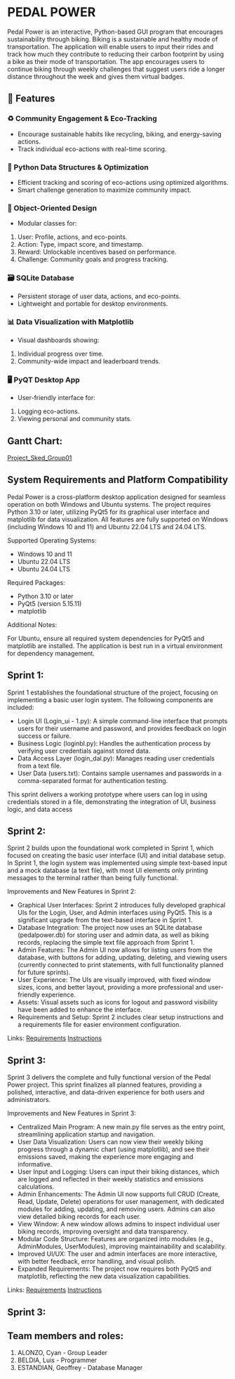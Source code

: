 # PEDAL POWER

Pedal Power is an interactive, Python-based GUI program that encourages sustainability through biking. Biking is a sustainable and healthy mode of transportation. The application will enable users to input their rides and track how much they contribute to reducing their carbon footprint by using a bike as their mode of transportation. The app encourages users to continue biking through weekly challenges that suggest users ride a longer distance throughout the week and gives them virtual badges.

## 🚀 Features
### ♻️ Community Engagement & Eco-Tracking
- Encourage sustainable habits like recycling, biking, and energy-saving actions.
- Track individual eco-actions with real-time scoring.
### 🧠 Python Data Structures & Optimization
- Efficient tracking and scoring of eco-actions using optimized algorithms.
- Smart challenge generation to maximize community impact.
### 🧱 Object-Oriented Design
- Modular classes for:
1. User: Profile, actions, and eco-points.
2. Action: Type, impact score, and timestamp.
3. Reward: Unlockable incentives based on performance.
4. Challenge: Community goals and progress tracking.
### 🗃️ SQLite Database
- Persistent storage of user data, actions, and eco-points.
- Lightweight and portable for desktop environments.
### 📊 Data Visualization with Matplotlib
- Visual dashboards showing:
1. Individual progress over time.
2. Community-wide impact and leaderboard trends.
### 🖥️ PyQT Desktop App
- User-friendly interface for:
1. Logging eco-actions.
2. Viewing personal and community stats.

## Gantt Chart:
[Project_Sked_Group01](https://mymailmapuaedu-my.sharepoint.com/:x:/g/personal/cmaalonzo_mymail_mapua_edu_ph/EYb00BFohFNLunYTpnnjMlEBgQe3GJPqLP4N2inj1Oofnw)

## System Requirements and Platform Compatibility

Pedal Power is a cross-platform desktop application designed for seamless operation on both Windows and Ubuntu systems. The project requires Python 3.10 or later, utilizing PyQt5 for its graphical user interface and matplotlib for data visualization. All features are fully supported on Windows (including Windows 10 and 11) and Ubuntu 22.04 LTS and 24.04 LTS.

Supported Operating Systems:
- Windows 10 and 11
- Ubuntu 22.04 LTS
- Ubuntu 24.04 LTS
  
Required Packages:
- Python 3.10 or later
- PyQt5 (version 5.15.11)
- matplotlib
  
Additional Notes:

For Ubuntu, ensure all required system dependencies for PyQt5 and matplotlib are installed.
The application is best run in a virtual environment for dependency management.

## Sprint 1:
Sprint 1 establishes the foundational structure of the project, focusing on implementing a basic user login system. The following components are included:

- Login UI (Login_ui - 1.py): A simple command-line interface that prompts users for their username and password, and provides feedback on login success or failure.
- Business Logic (loginbl.py): Handles the authentication process by verifying user credentials against stored data.
- Data Access Layer (login_dal.py): Manages reading user credentials from a text file.
- User Data (users.txt): Contains sample usernames and passwords in a comma-separated format for authentication testing.

This sprint delivers a working prototype where users can log in using credentials stored in a file, demonstrating the integration of UI, business logic, and data access

## Sprint 2:

Sprint 2 builds upon the foundational work completed in Sprint 1, which focused on creating the basic user interface (UI) and initial database setup. In Sprint 1, the login system was implemented using simple text-based input and a mock database (a text file), with most UI elements only printing messages to the terminal rather than being fully functional.

Improvements and New Features in Sprint 2:

- Graphical User Interfaces: Sprint 2 introduces fully developed graphical UIs for the Login, User, and Admin interfaces using PyQt5. This is a significant upgrade from the text-based interface in Sprint 1.
- Database Integration: The project now uses an SQLite database (pedalpower.db) for storing user and admin data, as well as biking records, replacing the simple text file approach from Sprint 1.
- Admin Features: The Admin UI now allows for listing users from the database, with buttons for adding, updating, deleting, and viewing users (currently connected to print statements, with full functionality planned for future sprints).
- User Experience: The UIs are visually improved, with fixed window sizes, icons, and better layout, providing a more professional and user-friendly experience.
- Assets: Visual assets such as icons for logout and password visibility have been added to enhance the interface.
- Requirements and Setup: Sprint 2 includes clear setup instructions and a requirements file for easier environment configuration.

Links:
[Requirements](https://github.com/Wixalot/CPE106L---Project-Pedal-Power/blob/90fe39f9ad6a933e846c96f0551b893add7f7638/Sprint%202/Requirements.txt)
[Instructions]([https://mymailmapuaedu-my.sharepoint.com/:x:/g/personal/cmaalonzo_mymail_mapua_edu_ph/EYb00BFohFNLunYTpnnjMlEBgQe3GJPqLP4N2inj1Oofnw](https://github.com/Wixalot/CPE106L---Project-Pedal-Power/blob/90fe39f9ad6a933e846c96f0551b893add7f7638/Sprint%202/INSTRUCTIONS.txt))

## Sprint 3:

Sprint 3 delivers the complete and fully functional version of the Pedal Power project. This sprint finalizes all planned features, providing a polished, interactive, and data-driven experience for both users and administrators.

Improvements and New Features in Sprint 3:

- Centralized Main Program: A new main.py file serves as the entry point, streamlining application startup and navigation.
- User Data Visualization: Users can now view their weekly biking progress through a dynamic chart (using matplotlib), and see their emissions saved, making the experience more engaging and informative.
- User Input and Logging: Users can input their biking distances, which are logged and reflected in their weekly statistics and emissions calculations.
- Admin Enhancements: The Admin UI now supports full CRUD (Create, Read, Update, Delete) operations for user management, with dedicated modules for adding, updating, and removing users. Admins can also view detailed biking records for each user.
- View Window: A new window allows admins to inspect individual user biking records, improving oversight and data transparency.
- Modular Code Structure: Features are organized into modules (e.g., AdminModules, UserModules), improving maintainability and scalability.
- Improved UI/UX: The user and admin interfaces are more interactive, with better feedback, error handling, and visual polish.
- Expanded Requirements: The project now requires both PyQt5 and matplotlib, reflecting the new data visualization capabilities.

Links:
[Requirements]([https://github.com/Wixalot/CPE106L---Project-Pedal-Power/blob/90fe39f9ad6a933e846c96f0551b893add7f7638/Sprint%202/Requirements.txt](https://github.com/Wixalot/CPE106L---Project-Pedal-Power/blob/90fe39f9ad6a933e846c96f0551b893add7f7638/Sprint%203/Requirements.txt))
[Instructions]([[https://mymailmapuaedu-my.sharepoint.com/:x:/g/personal/cmaalonzo_mymail_mapua_edu_ph/EYb00BFohFNLunYTpnnjMlEBgQe3GJPqLP4N2inj1Oofnw](https://github.com/Wixalot/CPE106L---Project-Pedal-Power/blob/90fe39f9ad6a933e846c96f0551b893add7f7638/Sprint%202/INSTRUCTIONS.txt)](https://github.com/Wixalot/CPE106L---Project-Pedal-Power/blob/90fe39f9ad6a933e846c96f0551b893add7f7638/Sprint%203/INSTRUCTIONS.txt))

## Sprint 3: 

## Team members and roles:
1. ALONZO, Cyan - Group Leader
2. BELDIA, Luis - Programmer
3. ESTANDIAN, Geoffrey - Database Manager
